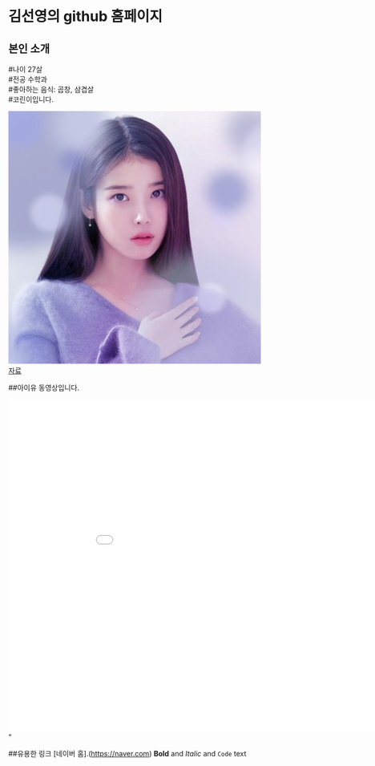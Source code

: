 # 김선영의 github 홈페이지
## 본인 소개

#나이 27살 <br>
#전공 수학과 <br>
#좋아하는 음식: 곱창, 삼겹살 <br>
#코린이입니다. 

<img src ="image.jpg" /> <br>
[자료](/project.pptx)

##아이유 동영상입니다.
<iframe width ="949" heightr "534"
src ="<iframe width="1176" height="662" src="https://www.youtube.com/embed/3FoJqr5pIS4" title="YouTube video player" frameborder="0" allow="accelerometer; autoplay; clipboard-write; encrypted-media; gyroscope; picture-in-picture" allowfullscreen></iframe>"
        
        
 ##유용한 링크
[네이버 홈].(https://naver.com)
**Bold** and _Italic_ and `Code` text
